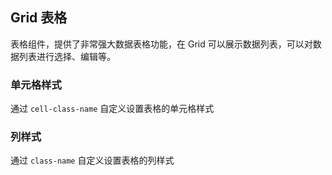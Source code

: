 <div class="demo-header">
<p class="overviewicon">
  <span class="wapi-list-form"/>
</p>

## Grid 表格

<nova-uxlink widget-name="Grid"></nova-uxlink>

表格组件，提供了非常强大数据表格功能，在 Grid 可以展示数据列表，可以对数据列表进行选择、编辑等。
</div>

### 单元格样式

通过 `cell-class-name` 自定义设置表格的单元格样式

<nova-demo-view link="grid/custom-style/cell-style"></nova-demo-view>

### 列样式

通过 `class-name` 自定义设置表格的列样式

<nova-demo-view link="grid/column/class-name"></nova-demo-view>

<br>
